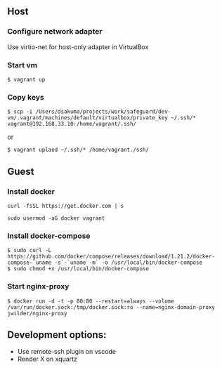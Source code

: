 ## Host

### Configure network adapter
Use virtio-net for host-only adapter in VirtualBox

### Start vm
```
$ vagrant up
```


### Copy keys
```
$ scp -i /Users/dsakuma/projects/work/safeguard/dev-vm/.vagrant/machines/default/virtualbox/private_key ~/.ssh/* vagrant@192.168.33.10:/home/vagrant/.ssh/
```
or
```
$ vagrant uplaod ~/.ssh/* /home/vagrant./ssh/
```

## Guest

### Install docker
```
curl -fsSL https://get.docker.com | s
```

```
sudo usermod -aG docker vagrant
```

### Install docker-compose
```
$ sudo curl -L https://github.com/docker/compose/releases/download/1.21.2/docker-compose-`uname -s`-`uname -m` -o /usr/local/bin/docker-compose
$ sudo chmod +x /usr/local/bin/docker-compose
````

### Start nginx-proxy
```
$ docker run -d -t -p 80:80 --restart=always --volume /var/run/docker.sock:/tmp/docker.sock:ro --name=nginx-domain-proxy jwilder/nginx-proxy
```

## Development options:

- Use remote-ssh plugin on vscode
- Render X on xquartz



